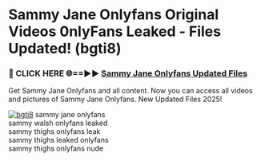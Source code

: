 # Sammy Jane Onlyfans Original Videos 0nlyFans Leaked - Files Updated! (bgti8)

<h3>🔴 CLICK HERE 🌐==►► <a href="https://tinyurl.com/4seja8ks" rel="nofollow">Sammy Jane Onlyfans Updated Files</a></h3>

Get Sammy Jane Onlyfans and all content. Now you can access all videos and pictures of Sammy Jane Onlyfans. New Updated Files 2025!

[![bgti8](https://i.imgur.com/EWjZXRe.gif)](https://tinyurl.com/4seja8ks)
sammy jane onlyfans<br>
sammy walsh onlyfans leaked<br>
sammy thighs onlyfans leak<br>
sammy thighs leaked onlyfans<br>
sammy thighs onlyfans nude